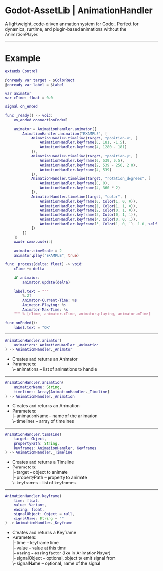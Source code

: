 # Godot-AssetLib | AnimationHandler
A lightweight, code-driven animation system for Godot. Perfect for dynamics, runtime, and plugin-based animations without the AnimationPlayer.

---

# Example

```gd
extends Control

@onready var target = $ColorRect
@onready var label = $Label

var animator
var cTime: float = 0.0

signal on_ended

func _ready() -> void:
	on_ended.connect(onEnded)
	
	animator = AnimationHandler.animator([
		AnimationHandler.animation("EXAMPLE", [
			AnimationHandler.timeline(target, "position.x", [
				AnimationHandler.keyframe(0, 181, -1.5),
				AnimationHandler.keyframe(4, 1280 - 181)
			]),
			AnimationHandler.timeline(target, "position.y", [
				AnimationHandler.keyframe(0, 539, 0.5),
				AnimationHandler.keyframe(2, 539 - 256, 2.0),
				AnimationHandler.keyframe(4, 539)
			]),
			AnimationHandler.timeline(target, "rotation_degrees", [
				AnimationHandler.keyframe(0, 0),
				AnimationHandler.keyframe(4, 360 * 2)
			]),
			AnimationHandler.timeline(target, "color", [
				AnimationHandler.keyframe(0, Color(1, 0, 0)),
				AnimationHandler.keyframe(1, Color(1, 1, 0)),
				AnimationHandler.keyframe(2, Color(0, 1, 0)),
				AnimationHandler.keyframe(3, Color(0, 1, 1)),
				AnimationHandler.keyframe(4, Color(0, 0, 1)),
				AnimationHandler.keyframe(5, Color(1, 0, 1), 1.0, self, "on_ended")
			])
		])
	])
	await Game.wait(2)
	
	animator.timeScale = 2
	animator.play("EXAMPLE", true)

func _process(delta: float) -> void:
	cTime += delta
	
	if animator:
		animator.update(delta)
	
	label.text = """
		%.2f
		Animator-Current-Time: %s
		Animator-Playing: %s
		Animator-Max-Time: %s
	""" % [cTime, animator.cTime, animator.playing, animator.mTime]

func onEnded():
	label.text = "OK"

```

----

```gd
AnimationHandler.animator(
	animations: AnimationHandler._Animation
) -> AnimationHandler._Animator
```

* Creates and returns an Animator  
* Parameters:  
\\- animations – list of animations to handle  

---

```gd
AnimationHandler.animation(
	animationName: String,
	timelines: Array[AnimationHandler._Timeline]
) -> AnimationHandler._Animation
```

* Creates and returns an Animation  
* Parameters:  
|- animationName – name of the animation  
\\- timelines – array of timelines  

---

```gd
AnimationHandler.timeline(
	target: Object,
	propertyPath: String,
	keyframes: AnimationHandler._Keyframes
) -> AnimationHandler._Timeline
```

* Creates and returns a Timeline  
* Parameters:  
|- target – object to animate  
|- propertyPath – property to animate  
\\- keyframes – list of keyframes  

---

```gd
AnimationHandler.keyframe(
	time: float,
	value: Variant,
	easing: float,
	signalObject: Object = null,
	signalName: String = ""
) -> AnimationHandler._Keyframe
```

* Creates and returns a Keyframe  
* Parameters:  
|- time – keyframe time    
|- value – value at this time  
|- easing – easing factor (like in AnimationPlayer)  
|- signalObject – optional, object to emit signal from  
\\- signalName – optional, name of the signal  
